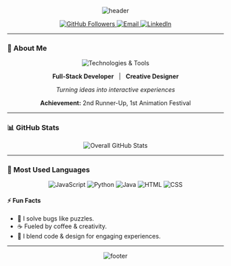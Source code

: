 <!-- Wave Header -->

<p align="center">
  <img src="https://capsule-render.vercel.app/api?type=waving&color=0:1e3c72,100:2a5298&height=200&section=header&text=Hey%2C%20I'm%20[Your%20Name]!&fontSize=40&fontColor=ffffff&animation=twinkling" alt="header" />
</p>

<!-- Profile & Contact Badges -->

<p align="center">
  <a href="https://github.com/yourusername">
    <img src="https://img.shields.io/github/followers/yourusername?label=Follow&style=social" alt="GitHub Followers" />
  </a>
  <a href="mailto:your.email@example.com">
    <img src="https://img.shields.io/badge/Email-Contact-blue?style=flat-square&logo=gmail" alt="Email" />
  </a>
  <a href="https://www.linkedin.com/in/yourlinkedin/">
    <img src="https://img.shields.io/badge/LinkedIn-Connect-blue?style=flat-square&logo=linkedin" alt="LinkedIn" />
  </a>
</p>

---

### 👤 About Me

<div align="center">
  <img src="https://skillicons.dev/icons?i=html,css,js,python,java,blender,photoshop,figma,illustrator" alt="Technologies & Tools" />
  <p>
    <strong>Full-Stack Developer</strong> &nbsp; | &nbsp; <strong>Creative Designer</strong>
  </p>
  <p><em>Turning ideas into interactive experiences</em></p>
  <p><strong>Achievement:</strong> 2nd Runner-Up, 1st Animation Festival</p>
</div>

---

<!--
### 🚀 Featured Projects

- [**BrainCode**](https://github.com/yourusername/braincode) – Interactive programming quiz game.
- [**PhysioBalance**](https://github.com/yourusername/physiobalance) – Online rehab & coaching platform.
- [**FilipinoLingua**](https://github.com/yourusername/filipinolingua) – Duolingo-style dialect app.
-->

### 📊 GitHub Stats

<p align="center">
  <img src="https://github-readme-stats.vercel.app/api?username=yourusername&show_icons=true&include_all_commits=true&count_private=true&theme=radical" alt="Overall GitHub Stats" />
</p>

---

### 🥇 Most Used Languages

<p align="center">
  <img src="https://progress-bar.dev/60?title=JavaScript&color=F7DF1E" alt="JavaScript" />
  <img src="https://progress-bar.dev/50?title=Python&color=3776AB" alt="Python" />
  <img src="https://progress-bar.dev/40?title=Java&color=007396" alt="Java" />
  <img src="https://progress-bar.dev/30?title=HTML&color=E34F26" alt="HTML" />
  <img src="https://progress-bar.dev/20?title=CSS&color=1572B6" alt="CSS" />
</p>

#### ⚡ Fun Facts

* 🧩 I solve bugs like puzzles.
* ☕ Fueled by coffee & creativity.
* 🎨 I blend code & design for engaging experiences.

---

<p align="center">
  <img src="https://capsule-render.vercel.app/api?type=wave&color=0:2a5298,100:1e3c72&height=80&section=footer" alt="footer" />
</p>
